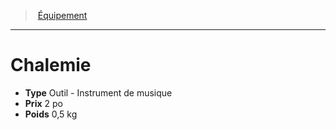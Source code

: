 ﻿---
!EquipmentItem
Type: Outil - Instrument de musique
Price: 2 po
Weight: 0,5 kg
Id: equipment_hd.md#chalemie
ParentLink: equipment_hd.md#Équipement
Name: Chalemie
ParentName: Équipement
NameLevel: 1
Attributes:
  Name: Chalemie
  Markdown: >+
    # <!--Name-->Chalemie<!--/Name-->


    - **Type** <!--Type-->Outil - Instrument de musique<!--/Type-->

    - **Prix** <!--Price-->2 po<!--/Price-->

    - **Poids** <!--Weight-->0,5 kg<!--/Weight-->

  Type: Outil - Instrument de musique
  Price: 2 po
  Weight: 0,5 kg
AttributesDictionary: >+
  Name: Chalemie

  Markdown: >+

    # <!--Name-->Chalemie<!--/Name-->





    - **Type** <!--Type-->Outil - Instrument de musique<!--/Type-->



    - **Prix** <!--Price-->2 po<!--/Price-->



    - **Poids** <!--Weight-->0,5 kg<!--/Weight-->



  Type: Outil - Instrument de musique

  Price: 2 po

  Weight: 0,5 kg

---
> [Équipement](hd_equipment.md)

---

# Chalemie

- **Type** Outil - Instrument de musique
- **Prix** 2 po
- **Poids** 0,5 kg

